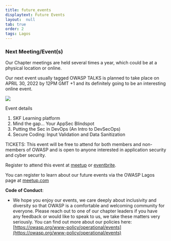 ```yaml
---
title: future_events
displaytext: Future Events
layout:  null
tab: true
order: 2
tags: Lagos
---
```



### Next Meeting/Event(s)
Our Chapter meetings are held several times a year, which could be at a physical location or online.

Our next event usually tagged OWASP TALKS is planned to take place on APRIL 30, 2022 by 12PM GMT +1 and its definitely going to be an interesting online event.

<img src="https://secure.meetupstatic.com/photos/event/f/f/f/highres_503284095.jpeg">

Event details

1. SKF Learning platform
2. Mind the gap... Your AppSec Blindspot
3. Putting the Sec in DevOps (An Intro to DevSecOps)
4. Secure Coding: Input Validation and Data Sanitization


TICKETS:
This event will be free to attend for both members and non-members of OWASP and is open to anyone interested in application security and cyber security.

Register to attend this event at [meetup](https://www.meetup.com/OWASP-Lagos-Meetup-Group/events/285175954/) or [eventbrite](https://www.eventbrite.com/e/owasp-talks-tickets-318315910457). 

You can register to learn about our future events via the OWASP Lagos page at
[meetup.com](https://www.meetup.com/OWASP-Lagos-Meetup-Group/)

**Code of Conduct**:

  -   
    We hope you enjoy our events, we care deeply about inclusivity and
    diversity so that OWASP is a comfortable and welcoming community for
    everyone. Please reach out to one of our chapter leaders if you have
    any feedback or would like to speak to us, we take these matters
    very seriously. You can find out more about our policies here:
    [https://owasp.org/www-policy/operational/events](https://owasp.org/www-policy/operational/events)
